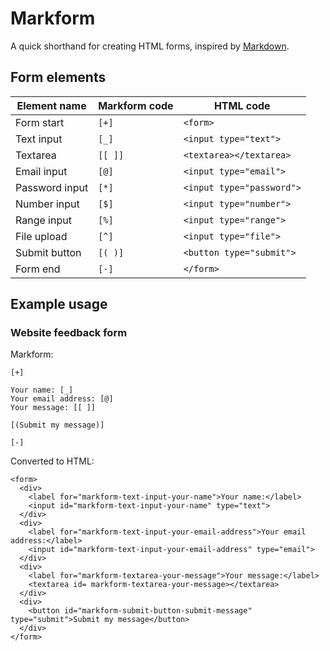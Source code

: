# Markform

A quick shorthand for creating HTML forms, inspired by [Markdown](https://daringfireball.net/projects/markdown/).

## Form elements

| Element name | Markform code | HTML code |
| --- | -- | -- |
| Form start | `[+]` | `<form>` |
| Text input | `[_]` | `<input type="text">` |
| Textarea | `[[ ]]` | `<textarea></textarea>` |
| Email input | `[@]` | `<input type="email">` |
| Password input |`[*]` | `<input type="password">` |
| Number input | `[$]` | `<input type="number">` |
| Range input | `[%]` | `<input type="range">` |
| File upload | `[^]` | `<input type="file">` |
| Submit button | `[( )]` | `<button type="submit">` |
| Form end | `[-]` | `</form>` |

## Example usage

### Website feedback form

Markform:

```
[+]

Your name: [_]
Your email address: [@]
Your message: [[ ]]

[(Submit my message)]

[-]
```

Converted to HTML:

```
<form>
  <div>
    <label for="markform-text-input-your-name">Your name:</label>
    <input id="markform-text-input-your-name" type="text">
  </div>
  <div>
    <label for="markform-text-input-your-email-address">Your email address:</label>
    <input id="markform-text-input-your-email-address" type="email">
  </div>
  <div>
    <label for="markform-textarea-your-message">Your message:</label>
    <textarea id= markform-textarea-your-message></textarea>
  </div>
  <div>
    <button id="markform-submit-button-submit-message" type="submit">Submit my message</button>
  </div>
</form>
```
